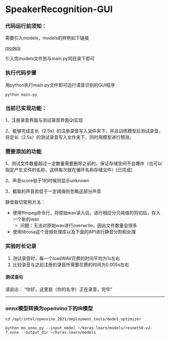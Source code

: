 # SpeakerRecognition-GUI

### 代码运行前须知：

需要引入models，models的样例如下链接

[models](https://github.com/TaoRuijie/SpeakerRecognitionDemo/tree/main/models)

引入完models文件到与main.py同目录下即可

### 执行代码步骤


用python执行main.py文件即可运行语音识别的GUI程序
```shell
python main.py
```


### 当前已实现功能：

1、注册录音界面与测试录音界面Qt实现

2、能够完成定长（2.5s）的注册录音写入文件夹下，并且训练模型后测试录音，将定长（2.5s）的测试录音写入文件夹下，同时用模型进行预测。

### 需要添加的功能

1、测试文件数量超过一定数量需要删除之前的，保证存储空间不会爆炸（也可以指定产生文件的名称，这样每次就在循环名称存储文件）[已完成]

2、声音score低于1的时候则显示unknown

3、截取的声音若低于一定阈值则忽略这部分声音

静音裁切常用方法：
- 使用ffmpeg命令行，将原始wav读入后，进行相应分贝阈值的剪切后，存入一个新的wav
  - 问题：无法对原始wav进行overwrite，因此文件数量会很多
- 使用librosa这个音频处理库以及下面的API进行静音分割和处理

### 实验时长记录

1. 测试录音时，每一个loadWAV花费的时间平均为1s左右
2. 比较录音与之前注册的录音所需要花费的时间为0.005s左右


#### 测试语句

请说出：
“你好，这里是（你的名字）正在录音，完毕”

****

### onnx模型转换为openvino下的IR模型

```shell
cd /opt/intel/openvino_2021/deployment_tools/model_optimizer

python mo_onnx.py --input_model ~/keras-learn/models/resnet50-v2-7.onnx --output_dir ~/keras-learn/models
```

